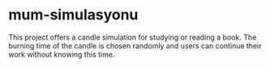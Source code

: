 # mum-simulasyonu
This project offers a candle simulation for studying or reading a book. The burning time of the candle is chosen randomly and users can continue their work without knowing this time.
<!DOCTYPE html>
<html>
<head>
  <title>Mum Simülasyonu</title>
</head>
<body>
  <div id="mum"></div>

  <script>
    // Mumun bitme süresini rastgele belirleme
    var bitmeSuresi = Math.floor(Math.random() * (180 - 30 + 1)) + 30; // 30-180 dakika arası

    function mumuYak() {
      var mumElementi = document.getElementById("mum");
      var sure = bitmeSuresi;

      // Mum azalma animasyonu
      var azalmaHizi = 1000; // 1 saniyede 1 dakika azalma
      var azalmaTimer = setInterval(function() {
        sure--;
        mumElementi.innerText = "Kalan Süre: " + sure + " dakika";

        if (sure <= 0) {
          clearInterval(azalmaTimer);
          mumElementi.innerText = "Mum Bitti";
        }
      }, azalmaHizi);
    }

    mumuYak();
  </script>
</body>
</html>
